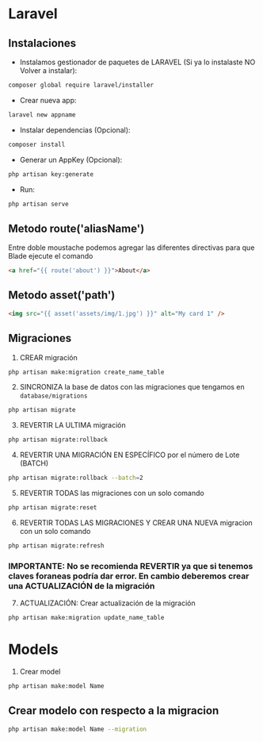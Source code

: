 # Laravel

## Instalaciones

-   Instalamos gestionador de paquetes de LARAVEL (Si ya lo instalaste NO Volver a instalar):

```bash
composer global require laravel/installer
```

-   Crear nueva app:

```bash
laravel new appname
```

-   Instalar dependencias (Opcional):

```bash
composer install
```

-   Generar un AppKey (Opcional):

```bash
php artisan key:generate
```

-   Run:

```bash
php artisan serve
```

## Metodo route('aliasName')

Entre doble moustache podemos agregar las diferentes directivas para que Blade ejecute el comando

```html
<a href="{{ route('about') }}">About</a>
```

## Metodo asset('path')

```html
<img src="{{ asset('assets/img/1.jpg') }}" alt="My card 1" />
```

## Migraciones

1. CREAR migración

```bash
php artisan make:migration create_name_table
```

2. SINCRONIZA la base de datos con las migraciones que tengamos en `database/migrations`
```bash
php artisan migrate
```

3. REVERTIR LA ULTIMA migración

```bash
php artisan migrate:rollback
```

4. REVERTIR UNA MIGRACIÓN EN ESPECÍFICO por el número de Lote (BATCH)

```bash
php artisan migrate:rollback --batch=2
```

5. REVERTIR TODAS las migraciones con un solo comando

```bash
php artisan migrate:reset
```

6. REVERTIR TODAS LAS MIGRACIONES Y CREAR UNA NUEVA migracion con un solo comando

```bash
php artisan migrate:refresh
```

### IMPORTANTE: No se recomienda REVERTIR ya que si tenemos claves foraneas podría dar error. En cambio deberemos crear una ACTUALIZACIÓN de la migración

7. ACTUALIZACIÓN: Crear actualización de la migración

```bash
php artisan make:migration update_name_table
```

# Models

1. Crear model

```bash
php artisan make:model Name
```

## Crear modelo con respecto a la migracion

```bash
php artisan make:model Name --migration
```